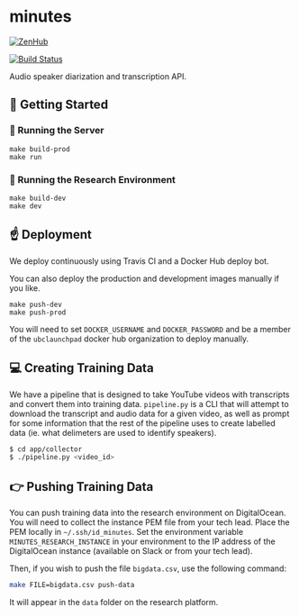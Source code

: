 # minutes

[![ZenHub](https://raw.githubusercontent.com/ZenHubIO/support/master/zenhub-badge.png)](https://zenhub.com)

[![Build Status](https://travis-ci.org/ubclaunchpad/minutes.svg?branch=master)](https://travis-ci.org/ubclaunchpad/minutes)

Audio speaker diarization and transcription API.

## :running: Getting Started


### :rocket: Running the Server

```
make build-prod
make run
```

### :rainbow: Running the Research Environment

```
make build-dev
make dev
```

## :point_up: Deployment

We deploy continuously using Travis CI and a Docker Hub deploy bot.

You can also deploy the production and development images manually if you like.

```
make push-dev
make push-prod
```

You will need to set `DOCKER_USERNAME` and `DOCKER_PASSWORD` and be a member of the `ubclaunchpad` docker hub organization to deploy manually.

## :computer: Creating Training Data

We have a pipeline that is designed to take YouTube videos with
transcripts and convert them into training data. `pipeline.py`
is a CLI that will attempt to download the transcript and audio
data for a given video, as well as prompt for some information
that the rest of the pipeline uses to create labelled data
(ie. what delimeters are used to identify speakers).

```bash
$ cd app/collector
$ ./pipeline.py <video_id>
```

## :point_right: Pushing Training Data

You can push training data into the research environment on DigitalOcean.
You will need to collect the instance PEM file from your tech lead. Place
the PEM locally in `~/.ssh/id_minutes`. Set the environment variable
`MINUTES_RESEARCH_INSTANCE` in your environment to the IP address of the
DigitalOcean instance (available on Slack or from your tech lead).

Then, if you wish to push the file `bigdata.csv`, use the following command:

```bash
make FILE=bigdata.csv push-data
```

It will appear in the `data` folder on the research platform.
